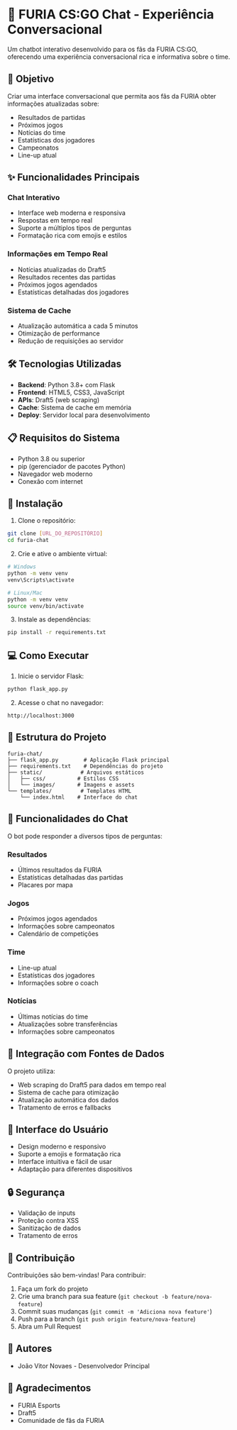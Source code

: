 # 🐯 FURIA CS:GO Chat - Experiência Conversacional

Um chatbot interativo desenvolvido para os fãs da FURIA CS:GO, oferecendo uma experiência conversacional rica e informativa sobre o time.

## 🎯 Objetivo

Criar uma interface conversacional que permita aos fãs da FURIA obter informações atualizadas sobre:
- Resultados de partidas
- Próximos jogos
- Notícias do time
- Estatísticas dos jogadores
- Campeonatos
- Line-up atual

## ✨ Funcionalidades Principais

### Chat Interativo
- Interface web moderna e responsiva
- Respostas em tempo real
- Suporte a múltiplos tipos de perguntas
- Formatação rica com emojis e estilos

### Informações em Tempo Real
- Notícias atualizadas do Draft5
- Resultados recentes das partidas
- Próximos jogos agendados
- Estatísticas detalhadas dos jogadores

### Sistema de Cache
- Atualização automática a cada 5 minutos
- Otimização de performance
- Redução de requisições ao servidor

## 🛠️ Tecnologias Utilizadas

- **Backend**: Python 3.8+ com Flask
- **Frontend**: HTML5, CSS3, JavaScript
- **APIs**: Draft5 (web scraping)
- **Cache**: Sistema de cache em memória
- **Deploy**: Servidor local para desenvolvimento

## 📋 Requisitos do Sistema

- Python 3.8 ou superior
- pip (gerenciador de pacotes Python)
- Navegador web moderno
- Conexão com internet

## 🚀 Instalação

1. Clone o repositório:
```bash
git clone [URL_DO_REPOSITÓRIO]
cd furia-chat
```

2. Crie e ative o ambiente virtual:
```bash
# Windows
python -m venv venv
venv\Scripts\activate

# Linux/Mac
python -m venv venv
source venv/bin/activate
```

3. Instale as dependências:
```bash
pip install -r requirements.txt
```

## 💻 Como Executar

1. Inicie o servidor Flask:
```bash
python flask_app.py
```

2. Acesse o chat no navegador:
```
http://localhost:3000
```

## 📁 Estrutura do Projeto

```
furia-chat/
├── flask_app.py        # Aplicação Flask principal
├── requirements.txt    # Dependências do projeto
├── static/            # Arquivos estáticos
│   ├── css/          # Estilos CSS
│   └── images/       # Imagens e assets
└── templates/         # Templates HTML
    └── index.html    # Interface do chat
```

## 🤖 Funcionalidades do Chat

O bot pode responder a diversos tipos de perguntas:

### Resultados
- Últimos resultados da FURIA
- Estatísticas detalhadas das partidas
- Placares por mapa

### Jogos
- Próximos jogos agendados
- Informações sobre campeonatos
- Calendário de competições

### Time
- Line-up atual
- Estatísticas dos jogadores
- Informações sobre o coach

### Notícias
- Últimas notícias do time
- Atualizações sobre transferências
- Informações sobre campeonatos

## 🔄 Integração com Fontes de Dados

O projeto utiliza:
- Web scraping do Draft5 para dados em tempo real
- Sistema de cache para otimização
- Atualização automática dos dados
- Tratamento de erros e fallbacks

## 🎨 Interface do Usuário

- Design moderno e responsivo
- Suporte a emojis e formatação rica
- Interface intuitiva e fácil de usar
- Adaptação para diferentes dispositivos

## 🔒 Segurança

- Validação de inputs
- Proteção contra XSS
- Sanitização de dados
- Tratamento de erros

## 🤝 Contribuição

Contribuições são bem-vindas! Para contribuir:

1. Faça um fork do projeto
2. Crie uma branch para sua feature (`git checkout -b feature/nova-feature`)
3. Commit suas mudanças (`git commit -m 'Adiciona nova feature'`)
4. Push para a branch (`git push origin feature/nova-feature`)
5. Abra um Pull Request

## 👥 Autores

- João Vitor Novaes - Desenvolvedor Principal

## 🙏 Agradecimentos

- FURIA Esports
- Draft5
- Comunidade de fãs da FURIA
